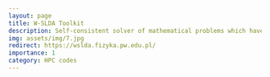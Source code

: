```yaml
---
layout: page
title: W-SLDA Toolkit
description: Self-consistent solver of mathematical problems which have structure formally equivalent to Bogoliubov-de Gennes equations
img: assets/img/7.jpg
redirect: https://wslda.fizyka.pw.edu.pl/
importance: 1
category: HPC codes
---
```


